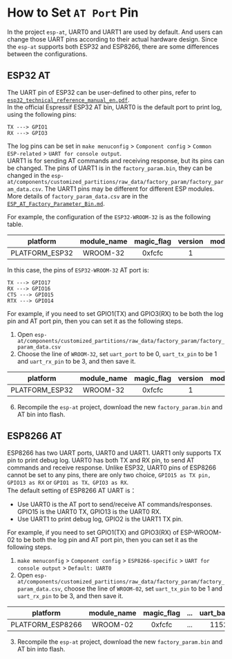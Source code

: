 How to Set `AT Port` Pin
=============

In the project `esp-at`, UART0 and UART1 are used by default. And users can change those UART pins according to their actual hardware design. Since the `esp-at` supports both ESP32 and ESP8266, there are some differences between the configurations.


## ESP32 AT
The UART pin of ESP32 can be user-defined to other pins, refer to [`esp32_technical_reference_manual_en.pdf`](https://www.espressif.com/sites/default/files/documentation/esp32_technical_reference_manual_en.pdf).   
In the official Espressif ESP32 AT bin, UART0 is the default port to print log, using the following pins:  

```
TX ---> GPIO1  
RX ---> GPIO3  
```
The log pins can be set in `make menuconfig` > `Component config` > `Common ESP-related` > `UART for console output`.  
UART1 is for sending AT commands and receiving response, but its pins can be changed. The pins of UART1 is in the `factory_param.bin`, they can be changed in the `esp-at/components/customized_partitions/raw_data/factory_param/factory_param_data.csv`. The UART1 pins may be different for different ESP modules. More details of `factory_param_data.csv` are in the [`ESP_AT_Factory_Parameter_Bin.md`](ESP_AT_Factory_Parameter_Bin.md).    
  
For example, the configuration of the `ESP32-WROOM-32` is as the following table.
 
| platform | module_name | magic_flag | version | module_id | tx_max_power | uart_port | start_channel | channel_num | country_code | uart_baudrate | uart\_tx_pin | uart\_rx_pin | uart\_ctx_pin | uart\_rts_pin | tx\_control_pin | rx\_control_pin
|:---:|:---:|:---:|:---:|:---:|:---:|:---:|:---:|:---:|:---:|:---:| :---:|:---:|:---:|:---:|:---:|:---:|
PLATFORM_ESP32 |	WROOM-32|	0xfcfc	|1|	1|78|1|1|13|CN|115200|17|16|15|14|-1|-1

In this case, the pins of `ESP32-WROOM-32` AT port is:  

```
TX ---> GPIO17  
RX ---> GPIO16  
CTS ---> GPIO15  
RTX ---> GPIO14  
```
For example, if you need to set GPIO1(TX) and GPIO3(RX) to be both the log pin and AT port pin, then you can set it as the following steps.  

1. Open `esp-at/components/customized_partitions/raw_data/factory_param/factory_param_data.csv`
2. Choose the line of `WROOM-32`, set `uart_port` to be 0, `uart_tx_pin` to be 1 and `uart_rx_pin` to be 3, and then save it.   

| platform | module_name | magic_flag | version | module_id | tx_max_power | uart_port | start_channel | channel_num | country_code | uart_baudrate | uart\_tx_pin | uart\_rx_pin | uart\_ctx_pin | uart\_rts_pin | tx\_control_pin | rx\_control_pin
|:---:|:---:|:---:|:---:|:---:|:---:|:---:|:---:|:---:|:---:|:---:| :---:|:---:|:---:|:---:|:---:|:---:|
PLATFORM_ESP32 |	WROOM-32|	0xfcfc	|1|	1|78|0|1|13|CN|115200|1|3|-1|-1|-1|-1

6. Recompile the `esp-at` project, download the new `factory_param.bin` and AT bin into flash.

## ESP8266 AT

ESP8266 has two UART ports, UART0 and UART1. UART1 only supports TX pin to print debug log. UART0 has both TX and RX pin, to send AT commands and receive response. Unlike ESP32, UART0 pins of ESP8266 cannot be set to any pins, there are only two choice, `GPIO15 as TX pin, GPIO13 as RX` or `GPIO1 as TX、GPIO3 as RX`.   
The default setting of ESP8266 AT UART is：

- Use UART0 is the AT port to send/receive AT commands/responses. GPIO15 is the UART0 TX, GPIO13 is the UART0 RX.
- Use UART1 to print debug log, GPIO2 is the UART1 TX pin.

For example, if you need to set GPIO1(TX) and GPIO3(RX) of ESP-WROOM-02 to be both the log pin and AT port pin, then you can set it as the following steps.
 
1. `make menuconfig` > `Component config` > `ESP8266-specific` > `UART for console output` > `Default: UART0`
2. Open `esp-at/components/customized_partitions/raw_data/factory_param/factory_param_data.csv`, choose the line of `WROOM-02`, set `uart_tx_pin` to be 1 and `uart_rx_pin` to be 3, and then save it.

| platform | module_name | magic_flag | ... | uart_baudrate | uart\_tx_pin | uart\_rx_pin | uart\_ctx_pin | uart\_rts_pin |...
|:---:|:---:|:---:|:---:|:---:|:---:|:---:|:---:|:---:|:---:|
PLATFORM_ESP8266 |	WROOM-02|	0xfcfc	|...|115200|1|3|-1|-1|...

3. Recompile the `esp-at` project, download the new `factory_param.bin` and AT bin into flash.
